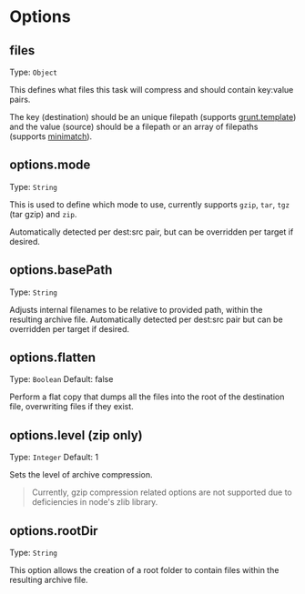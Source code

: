 # Options

## files
Type: `Object`

This defines what files this task will compress and should contain key:value pairs.

The key (destination) should be an unique filepath (supports [grunt.template](https://github.com/gruntjs/grunt/blob/master/docs/api_template.md)) and the value (source) should be a filepath or an array of filepaths (supports [minimatch](https://github.com/isaacs/minimatch)).

## options.mode
Type: `String`

This is used to define which mode to use, currently supports `gzip`, `tar`, `tgz` (tar gzip) and `zip`.

Automatically detected per dest:src pair, but can be overridden per target if desired.

## options.basePath
Type: `String`

Adjusts internal filenames to be relative to provided path, within the resulting archive file.  Automatically detected per dest:src pair but can be overridden per target if desired.

## options.flatten
Type: `Boolean`
Default: false

Perform a flat copy that dumps all the files into the root of the destination file, overwriting files if they exist.

## options.level (zip only)
Type: `Integer`
Default: 1

Sets the level of archive compression.

> Currently, gzip compression related options are not supported due to deficiencies in node's zlib library.

## options.rootDir
Type: `String`

This option allows the creation of a root folder to contain files within the resulting archive file.